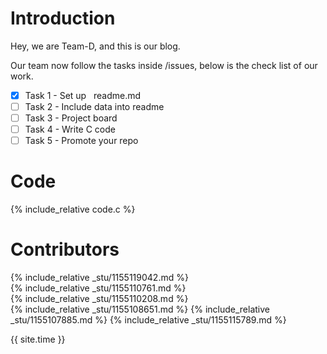 # Introduction
Hey, we are Team-D, and this is our blog.

Our team now follow the tasks inside /issues, below is the check list of our work.
- [x] Task 1 - Set up &nbsp; readme.md
- [ ] Task 2 - Include data into readme
- [ ] Task 3 - Project board
- [ ] Task 4 - Write C code
- [ ] Task 5 - Promote your repo

# Code

{% include_relative code.c %}

# Contributors

{% include_relative _stu/1155119042.md %}  
{% include_relative _stu/1155110761.md %}  
{% include_relative _stu/1155110208.md %}  
{% include_relative _stu/1155108651.md %}
{% include_relative _stu/1155107885.md %}
{% include_relative _stu/1155115789.md %}


{{ site.time }}

